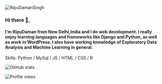 ![RipuDamanSingh ](https://user-images.githubusercontent.com/17245430/147405404-9e748ce2-22c0-4f1f-9d6b-a06b06f10d8f.png)

### Hi there 👋,
#### I'm RipuDaman from New Delhi,India and I do web development. I really enjoy learning languages and frameworks like Django and Python, as well as work in WordPress. I also have working knowledge of Exploratory Data Analysis and Machine Learning in general.



Skills: Python / MySql / JS / HTML / CSS / R 

![GitHub stats](https://github-readme-stats.vercel.app/api?username=Ripu110&show_icons=true&count_private=true)  

![Profile views](https://gpvc.arturio.dev/Ripu110)  
